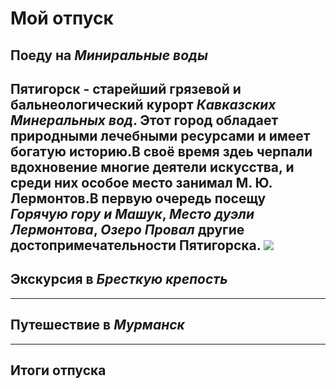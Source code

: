 # Мой отпуск

## Поеду на *Миниральные воды*
**Пятигорск** - старейший грязевой и бальнеологический курорт *Кавказских Минеральных вод*. Этот город обладает
природными лечебными ресурсами и имеет богатую историю.В своё время здеь черпали вдохновение многие деятели искусства,
и среди них особое место занимал **М. Ю. Лермонтов**.В первую очередь посещу *Горячую гору и Машук*, *Место дуэли Лермонтова*, *Озеро Провал* другие достопримечательности **Пятигорска**.
![](Mount_Mashuk.jpg)
---
## Экскурсия в *Бресткую крепость*

---
## Путешествие в *Мурманск*
---

## Итоги отпуска